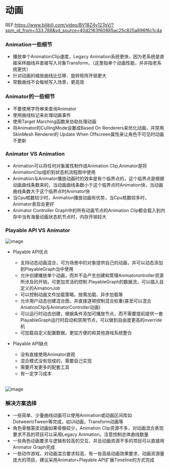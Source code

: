 # 动画
REF:https://www.bilibili.com/video/BV18Z4y127pV/?spm_id_from=333.788&vd_source=40d2163f60885ac25c825a896f6c1c4a




### Animation一些细节
* 播放单个AnimationClip速度，Legacy Animation系统更快，因为老系统是直接采样曲线并直接写入对象Transform，（这里指单个动画性能，并非指老系统更优）
* 针对动画的缩放曲线比位移、旋转矩阵开销更大
* 常数曲线不会每帧写入场景，更高效

### Animator的一些细节
* 不要使用字符串来查询Animator
* 使用曲线标记来处理动画事件
* 使用Target Marching函数来协助处理动画
* 将Animator的CullingMode设置成Based On Renderers来优化动画，并禁用SkinMesh Renderer的 Update When Offscreen属性来让角色不可见时动画不更新

### Animator VS Animation
* Animation可以将任何对象属性制作成Animation Clip,Animator是将AnimaitonClip组织到状态机流程图中使用
* Animation与Animator播放动画时的效率是有个临界点的，这个临界点是根据动画曲线条数来的，当动画曲线条数小于这个临界点时Animation快，当动画曲线条数大于这个临界点时Animator快
* 当Cpu核数较少时，Animation播放动画有优势，当Cpu核数较多时，Animator表现会更好
* Animator Controller Graph中的所有动画节点的Animation Clip都会载入到内存中当有海量动画状态机节点时，内存开销较大


### Playable API VS Animator
![image](https://github.com/ThereAreBearsComing/aBookOFtechArt/assets/74708198/c6e30f36-1958-4da9-a182-cbc51f79b02a)

* Playable API优点
  * 支持动态动画混合，可为场景中的对象提供自己的动画，并可以动态添加到PlayableGraph当中使用
  * 允许创建播放单个动画，而并不会产生创建和管理Animatorontroller资源所涉及的开销，可更加灵活的控制 PlayableGraph的数据流，可以插入自定义的AimationJob
  * 可以控制动画文件加载策略，按需加载、异步加载等
  * 允许用户动态创建混合图，并直接逐顿控制混合权重(甚至可以混合AniationClip与AnimatorController动画)
  * 可以运行时动态创建，根据条件添加可播放节点，而不需要提前提供一套PlayableGraph运行时启动和禁用节点，可以做到自由度更高的override机
  * 可加载自定义配置数据，更加方便的和其他游戏系统整合

* Playable API缺点
  * 没有直接使用Animator直观
  * 混合模式没有现成的，需要自己实现
  * 需要开发更多的配套工具
  * 有一定学习成本

<br>![image](https://github.com/ThereAreBearsComing/aBookOFtechArt/assets/74708198/b3085d84-0723-47fe-b9cc-8c6607ac1807)

### 解决方案选择
* 一些简单、少量曲线动画可以使用Animation或动画区间库如Dotween\iTween等完成，如UI动画，Transform动画等
* 角色骨骼蒙皮动画如果骨骼较少，Animation Clip资源不多，对动画混合表现要求不高的项目可以采用Legacy Animation。注意控制总体曲线数量
* 一些角色动画要求与逻辑有较高的交互、并且动画资源不多的项目可以直接用Animator Graph完成
* 一些动作游戏，对动画混合要求较高、有一些高级动画效果要求、动画资源量庞大的项目，建议采用Animator+Playable API扩展Timeline的方式完成
